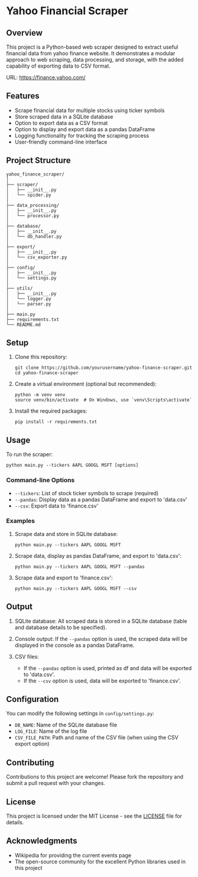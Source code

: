 # Yahoo Financial Scraper

## Overview

This project is a Python-based web scraper designed to extract useful financial data from yahoo finance website. It demonstrates a modular approach to web scraping, data processing, and storage, with the added capability of exporting data to CSV format.

URL: https://finance.yahoo.com/

## Features

- Scrape financial data for multiple stocks using ticker symbols
- Store scraped data in a SQLite database
- Option to export data as a CSV format
- Option to display and export data as a pandas DataFrame
- Logging functionality for tracking the scraping process
- User-friendly command-line interface

## Project Structure

```
yahoo_finance_scraper/
│
├── scraper/
│   ├── __init__.py
│   └── spider.py
│
├── data_processing/
│   ├── __init__.py
│   └── processor.py
│
├── database/
│   ├── __init__.py
│   └── db_handler.py
│
├── export/
│   ├── __init__.py
│   └── csv_exporter.py
│
├── config/
│   ├── __init__.py
│   └── settings.py
│
├── utils/
│   ├── __init__.py
│   └── logger.py
│   └── parser.py
│
├── main.py
├── requirements.txt
└── README.md
```

## Setup

1. Clone this repository:
   ```
   git clone https://github.com/yourusername/yahoo-finance-scraper.git
   cd yahoo-finance-scraper
   ```

2. Create a virtual environment (optional but recommended):
   ```
   python -m venv venv
   source venv/bin/activate  # On Windows, use `venv\Scripts\activate`
   ```

3. Install the required packages:
   ```
   pip install -r requirements.txt
   ```

## Usage

To run the scraper:

```
python main.py --tickers AAPL GOOGL MSFT [options]
```

### Command-line Options

- `--tickers`: List of stock ticker symbols to scrape (required)
- `--pandas`: Display data as a pandas DataFrame and export to 'data.csv'
- `--csv`: Export data to 'finance.csv'

### Examples

1. Scrape data and store in SQLite database:
   ```
   python main.py --tickers AAPL GOOGL MSFT
   ```

2. Scrape data, display as pandas DataFrame, and export to 'data.csv':
   ```
   python main.py --tickers AAPL GOOGL MSFT --pandas
   ```

3. Scrape data and export to 'finance.csv':
   ```
   python main.py --tickers AAPL GOOGL MSFT --csv
   ```

## Output

1. SQLite database: All scraped data is stored in a SQLite database (table and database details to be specified).

2. Console output: If the `--pandas` option is used, the scraped data will be displayed in the console as a pandas DataFrame.

3. CSV files:
   - If the `--pandas` option is used, printed as df and data will be exported to 'data.csv'.
   - If the `--csv` option is used, data will be exported to 'finance.csv'.

## Configuration

You can modify the following settings in `config/settings.py`:

- `DB_NAME`: Name of the SQLite database file
- `LOG_FILE`: Name of the log file
- `CSV_FILE_PATH`: Path and name of the CSV file (when using the CSV export option)

## Contributing

Contributions to this project are welcome! Please fork the repository and submit a pull request with your changes.

## License

This project is licensed under the MIT License - see the [LICENSE](LICENSE) file for details.

## Acknowledgments

- Wikipedia for providing the current events page
- The open-source community for the excellent Python libraries used in this project